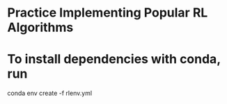 # Practice Implementing Popular RL Algorithms

# To install dependencies with conda, run
conda env create -f rlenv.yml
